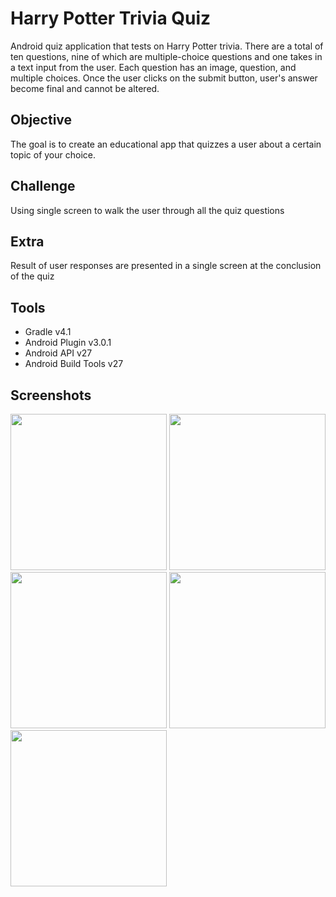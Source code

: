 Harry Potter Trivia Quiz
========================

Android quiz application that tests on Harry Potter trivia. There are a total of ten questions, nine of which are 
multiple-choice questions and one takes in a text input from the user. Each question has an image, question, and multiple 
choices. Once the user clicks on the submit button, user's answer become final and cannot be altered.

Objective
--------

The goal is to create an educational app that quizzes a user about a certain topic of your choice.

Challenge
--------

Using single screen to walk the user through all the quiz questions

Extra
-----

Result of user responses are presented in a single screen at the conclusion of the quiz

Tools
----

* Gradle v4.1
* Android Plugin v3.0.1
* Android API v27
* Android Build Tools v27

Screenshots
----------

<img src="https://raw.githubusercontent.com/SrChip15/quiz-app/master/splash_screen.png"
width="250"/>
<img src="https://raw.githubusercontent.com/SrChip15/quiz-app/master/result_toast_on_screen.png"
width="250"/>
<img src="https://raw.githubusercontent.com/SrChip15/quiz-app/master/user_input_text_question.png"
width="250"/>
<img src="https://raw.githubusercontent.com/SrChip15/quiz-app/master/multiple_choice_question.png"
width="250"/>
<img src="https://raw.githubusercontent.com/SrChip15/quiz-app/master/summary_perfect_score_screen.png"
width="250"/>
